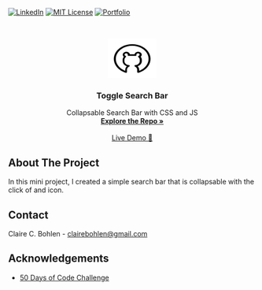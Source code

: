 [![LinkedIn][linkedin-shield]][linkedin-url]
[![MIT License][license-shield]][license-url]
[![Portfolio][portfolio-shield]][linkedin-url]
<!-- See bottom of readme for badge information -->



<!-- MY LOGO FROM NOUN PROJECT-->
<br />
<p align="center">
  <a href="https://github.com/ClaireBohlen">
    <img src="readMeAssets/Bear.svg" alt="Logo" width="100" height="80">
  </a>

  <h3 align="center">Toggle Search Bar</h3>

  <p align="center">
    Collapsable Search Bar with CSS and JS
    <br />
    <!-- Enter repo url here -->
    <a href="https://https://github.com/ClaireBohlen/React-Update-Portfolio-2.0"><strong>Explore the Repo »</strong></a> 
    <br />
    <br />
    <a href="https://clairebohlen.github.io/React-Update-Portfolio-2.0/">Live Demo 🚀</a>
    
   
  </p>
</p>

<!-- ABOUT THE PROJECT -->
## About The Project

<!-- Take a screen shot and save it in readMeAssets -->

In this mini project, I created a simple search bar that is collapsable with the click of and icon.

<!-- CONTACT -->
## Contact

Claire C. Bohlen - clairebohlen@gmail.com





<!-- ACKNOWLEDGEMENTS -->
## Acknowledgements
* [50 Days of Code Challenge](https://www.udemy.com/course/50-projects-50-days/)





<!-- MARKDOWN LINKS & IMAGES -->
<!-- https://www.markdownguide.org/basic-syntax/#reference-style-links -->

[portfolio-shield]: https://img.shields.io/badge/PORTFOLIO-URL-blueviolet
[portfolio-url]: https://clairebohlen.github.io/React-Update-Portfolio-2.0/



[license-shield]: https://img.shields.io/badge/LICENSE-MIT-blueviolet
[license-url]: (readMeAssets/LICENSE.txt)

[linkedin-shield]: https://img.shields.io/badge/-LINKEDIN-blueviolet
[linkedin-url]: https://www.linkedin.com/in/claire-bohlen-63a4b5119/
